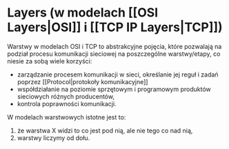 # Layers (w modelach [[OSI Layers|OSI]] i [[TCP IP Layers|TCP]])
Warstwy w modelach OSI i TCP to abstrakcyjne pojęcia, które pozwalają na podział procesu komunikacji sieciowej na poszczególne warstwy/etapy, co niesie za sobą wiele korzyści:
-   zarządzanie procesem komunikacji w sieci, określanie jej reguł i zadań poprzez [[Protocol|protokoły komunikacyjne]]
-   współdziałanie na poziomie sprzętowym i programowym produktów sieciowych różnych producentów,
-   kontrola poprawności komunikacji.
 
W modelach warstwowych istotne jest to:
1. że warstwa X widzi to co jest pod nią, ale nie tego co nad nią,
2. warstwy liczymy od dołu.